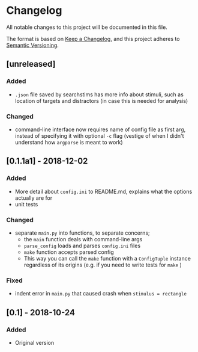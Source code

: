 # Changelog
All notable changes to this project will be documented in this file.

The format is based on [Keep a Changelog](https://keepachangelog.com/en/1.0.0/),
and this project adheres to [Semantic Versioning](https://semver.org/spec/v2.0.0.html).

## [unreleased]
### Added
- `.json` file saved by searchstims has more info about stimuli, such as location
  of targets and distractors (in case this is needed for analysis)

### Changed
- command-line interface now requires name of config file as first arg, instead of 
  specifying it with optional `-c` flag (vestige of when I didn't understand how 
  `argparse` is meant to work)

## [0.1.1a1] - 2018-12-02
### Added
- More detail about `config.ini` to README.md, explains what the options actually are for
- unit tests

### Changed
- separate `main.py` into functions, to separate concerns; 
  * the `main` function deals with command-line args
  * `parse_config` loads and parses `config.ini` files 
  * `make` function accepts parsed config
  * This way you can call the `make` function with a `ConfigTuple` instance
   regardless of its origins (e.g. if you need to write tests for `make` )

### Fixed
- indent error in `main.py` that caused crash when `stimulus = rectangle`

## [0.1] - 2018-10-24
### Added
- Original version
